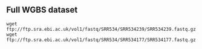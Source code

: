 
## Full WGBS dataset

	wget ftp://ftp.sra.ebi.ac.uk/vol1/fastq/SRR534/SRR534239/SRR534239.fastq.gz
	wget ftp://ftp.sra.ebi.ac.uk/vol1/fastq/SRR534/SRR534177/SRR534177.fastq.gz